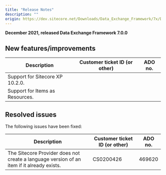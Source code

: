 ```yaml
---
title: "Release Notes"
description: ""
origin: https://dev.sitecore.net/Downloads/Data_Exchange_Framework/7x/Data_Exchange_Framework_700/Release_Notes
---
```


**December 2021, released Data Exchange Framework 7.0.0**

## New features/improvements

 | Description | Customer ticket ID (or other) | ADO no. |
 | --- | --- | --- |
 | ​​Support for Sitecore XP 10.2.0. |  |  |
 | ​​Support for Items as Resources. |  |  |

## Resolved issues

The following issues have been fixed:

 | Description | Customer ticket ID (or other) | ADO no. |
 | --- | --- | --- |
 | The Sitecore Provider does not create a language version of an item if it already exists. | CS0200426 | 469620 |